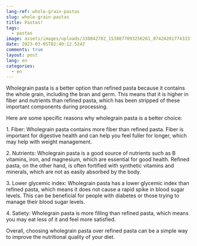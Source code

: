 ```yaml
---
lang-ref: whole-grain-pastas
slug: whole-grain-pastas
title: Pastas!
tags:
  - pastas
image: assets/images/uploads/330842782_1538877093256261_8742420177433315322_n2.jpg
date: 2023-03-05T02:40:12.524Z
comments: true
layout: post
lang: en
categories:
  - en
---
```

Wholegrain pasta is a better option than refined pasta because it contains the whole grain, including the bran and germ. This means that it is higher in fiber and nutrients than refined pasta, which has been stripped of these important components during processing.

Here are some specific reasons why wholegrain pasta is a better choice:

1. Fiber: Wholegrain pasta contains more fiber than refined pasta. Fiber is important for digestive health and can help you feel fuller for longer, which may help with weight management.

2. Nutrients: Wholegrain pasta is a good source of nutrients such as B vitamins, iron, and magnesium, which are essential for good health. Refined pasta, on the other hand, is often fortified with synthetic vitamins and minerals, which are not as easily absorbed by the body.

3. Lower glycemic index: Wholegrain pasta has a lower glycemic index than refined pasta, which means it does not cause a rapid spike in blood sugar levels. This can be beneficial for people with diabetes or those trying to manage their blood sugar levels.

4. Satiety: Wholegrain pasta is more filling than refined pasta, which means you may eat less of it and feel more satisfied.

Overall, choosing wholegrain pasta over refined pasta can be a simple way to improve the nutritional quality of your diet.